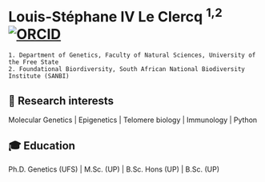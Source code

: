 # Louis-Stéphane IV Le Clercq <sup>1,2</sup> [![ORCID](https://user-images.githubusercontent.com/85708751/177141712-b19a2b6c-5efd-466c-b867-2ad11bc10b46.png)](https://orcid.org/0000-0002-8713-8920)
```
1. Department of Genetics, Faculty of Natural Sciences, University of the Free State
2. Foundational Biordiversity, South African National Biodiversity Institute (SANBI)
```
## :microscope: Research interests
Molecular Genetics | Epigenetics | Telomere biology | Immunology | Python
## :mortar_board: Education
Ph.D. Genetics (UFS) | M.Sc. (UP) | B.Sc. Hons (UP) | B.Sc. (UP)
<!--
**LSLeClercq/LSLeClercq** is a ✨ _special_ ✨ repository because its `README.md` (this file) appears on your GitHub profile.

Here are some ideas to get you started:

- 🔭 I’m currently working on ...
- 🌱 I’m currently learning ...
- 👯 I’m looking to collaborate on ...
- 🤔 I’m looking for help with ...
- 💬 Ask me about ...
- 📫 How to reach me: ...
- 😄 Pronouns: ...
